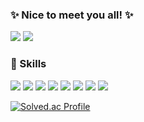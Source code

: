### ✨ Nice to meet you all! ✨
<p>
    <a href="mailto:jonginchoi99@gmail.com" target="_blank"><img src="https://img.shields.io/badge/jonginchoi99@gmail.com-EA4335?style=flat-square&logo=Gmail&logoColor=white"/></a>
    <a href="https://solved.ac/profile/jongin_go" target="_blank"><img src="https://img.shields.io/badge/solved.ac-00BCB4?style=flat-square&logo=thealgorithms&logoColor=white"/></a>
</p>

### 💪 Skills
<p>
    <img src="https://img.shields.io/badge/Kubernetes-326CE5?style=flat-square&logo=Kubernetes&logoColor=white"/>
    <img src="https://img.shields.io/badge/Istio-466BB0?style=flat-square&logo=Istio&logoColor=white"/>
    <img src="https://img.shields.io/badge/Go-00ADD8?style=flat-square&logo=Go&logoColor=white"/>
    <img src="https://img.shields.io/badge/Java-ED8B00?style=flat-square&logo=Java&logoColor=white"/>
    <img src="https://img.shields.io/badge/Python-3776AB?style=flat-square&logo=Python&logoColor=white"/>
    <img src="https://img.shields.io/badge/Argo-EF7B4D?style=flat-square&logo=Argo&logoColor=white"/>
    <img src="https://img.shields.io/badge/OpenStack-ED1944?style=flat-square&logo=OpenStack&logoColor=white"/>
    <img src="https://img.shields.io/badge/Cilium-F8C517?style=flat-square&logo=Cilium&logoColor=white"/><br/>
</p>

[![Solved.ac
Profile](http://mazassumnida.wtf/api/v2/generate_badge?boj=jongin_go)](https://solved.ac/jongin_go)<br/><br/>
